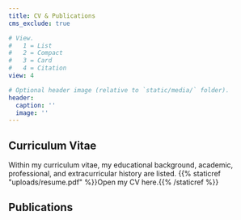 ```yaml
---
title: CV & Publications
cms_exclude: true

# View.
#   1 = List
#   2 = Compact
#   3 = Card
#   4 = Citation
view: 4

# Optional header image (relative to `static/media/` folder).
header:
  caption: ''
  image: ''
---
```


## Curriculum Vitae

Within my curriculum vitae, my educational background, academic, professional, and extracurricular history are listed. {{% staticref "uploads/resume.pdf" %}}Open my CV here.{{% /staticref %}}

## Publications